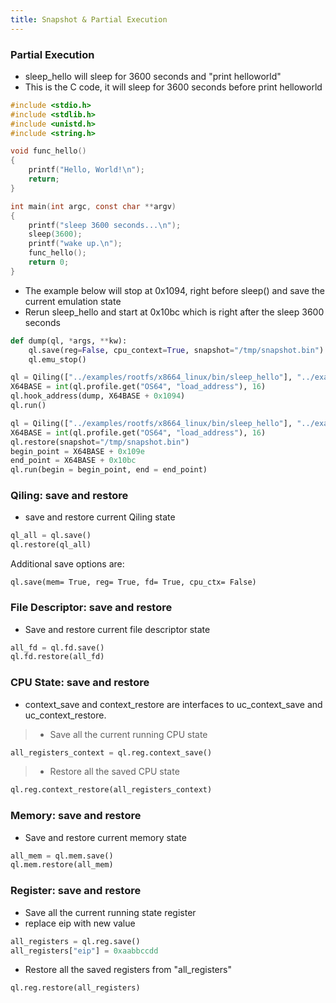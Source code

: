 ```yaml
---
title: Snapshot & Partial Execution
---
```


### Partial Execution

- sleep_hello will sleep for 3600 seconds and "print helloworld"
- This is the C code, it will sleep for 3600 seconds before print helloworld
```c
#include <stdio.h>
#include <stdlib.h>
#include <unistd.h>
#include <string.h>

void func_hello()
{
    printf("Hello, World!\n");
    return;
}

int main(int argc, const char **argv)
{
    printf("sleep 3600 seconds...\n");
    sleep(3600);
    printf("wake up.\n");
    func_hello();
    return 0;
}
```
- The example below will stop at 0x1094, right before sleep() and save the current emulation state
- Rerun sleep_hello and start at 0x10bc which is right after the sleep 3600 seconds

```python
def dump(ql, *args, **kw):
    ql.save(reg=False, cpu_context=True, snapshot="/tmp/snapshot.bin")
    ql.emu_stop()

ql = Qiling(["../examples/rootfs/x8664_linux/bin/sleep_hello"], "../examples/rootfs/x8664_linux", output= "default")
X64BASE = int(ql.profile.get("OS64", "load_address"), 16)
ql.hook_address(dump, X64BASE + 0x1094)
ql.run()

ql = Qiling(["../examples/rootfs/x8664_linux/bin/sleep_hello"], "../examples/rootfs/x8664_linux", output= "debug", verbose=4)
X64BASE = int(ql.profile.get("OS64", "load_address"), 16)
ql.restore(snapshot="/tmp/snapshot.bin")
begin_point = X64BASE + 0x109e
end_point = X64BASE + 0x10bc
ql.run(begin = begin_point, end = end_point)
```

### Qiling: save and restore
- save and restore current Qiling state
```python
ql_all = ql.save()
ql.restore(ql_all)
```

Additional save options are:
```
ql.save(mem= True, reg= True, fd= True, cpu_ctx= False)
```

### File Descriptor: save and restore
- Save and restore current file descriptor state
```python
all_fd = ql.fd.save()
ql.fd.restore(all_fd)
```

### CPU State: save and restore
- context_save and context_restore are interfaces to uc_context_save and uc_context_restore.
> - Save all the current running CPU state
```python
all_registers_context = ql.reg.context_save()
```

> - Restore all the saved CPU state
```python
ql.reg.context_restore(all_registers_context)
```

### Memory: save and restore
- Save and restore current memory state
```python
all_mem = ql.mem.save()
ql.mem.restore(all_mem)
```

### Register: save and restore
- Save all the current running state register
- replace eip with new value
```python
all_registers = ql.reg.save()
all_registers["eip"] = 0xaabbccdd
```

- Restore all the saved registers from "all_registers"
```python
ql.reg.restore(all_registers)
```
